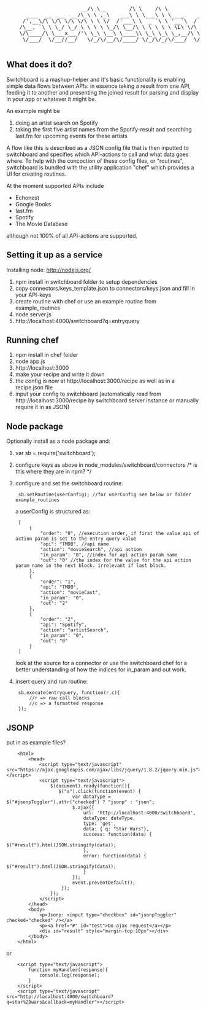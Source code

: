 <pre>
	                   __/\ \__       /\ \    /\ \                               /\ \    
	  ____  __  __  __/\_\ \ ,_\   ___\ \ \___\ \ \____    ___      __     _ __  \_\ \   
	 /',__\/\ \/\ \/\ \/\ \ \ \/  /'___\ \  _ `\ \ '__`\  / __`\  /'__`\  /\`'__\/'_` \  
	/\__, `\ \ \_/ \_/ \ \ \ \ \_/\ \__/\ \ \ \ \ \ \L\ \/\ \L\ \/\ \L\.\_\ \ \//\ \L\ \ 
	\/\____/\ \___x___/'\ \_\ \__\ \____\\ \_\ \_\ \_,__/\ \____/\ \__/.\_\\ \_\\ \___,_\
	 \/___/  \/__//__/   \/_/\/__/\/____/ \/_/\/_/\/___/  \/___/  \/__/\/_/ \/_/ \/__,_ /

</pre>

What does it do?
-------------

Switchboard is a mashup-helper and it's basic functionality is enabling simple data flows between APIs: in essence taking a result from one API, feeding it to another and presenting the joined result for parsing and display in your app or whatever it might be. 

An example might be 

1. doing an artist search on Spotify
2. taking the first five artist names from the Spotify-result and searching last.fm for upcoming events for these artists

A flow like this is described as a JSON config file that is then inputted to switchboard and specifies which API-actions to call and what data goes where. To help with the concoction of these config files, or "routines", switchboard is bundled with the utility application "chef" which provides a UI for creating routines. 

At the moment supported APIs include

* Echonest
* Google Books
* last.fm
* Spotify
* The Movie Database

although not 100% of all API-actions are supported.

Setting it up as a service
-------------

Installing node: http://nodejs.org/

1. npm install in switchboard folder to setup dependencies
2. copy connectors/keys_template.json to connectors/keys.json and fill in your API-keys
3. create routine with chef or use an example routine from example_routines
4. node server.js
5. http://localhost:4000/switchboard?q=entryquery

Running chef
-------------

1. npm install in chef folder
2. node app.js
3. http://localhost:3000
5. make your recipe and write it down
6. the config is now at http://localhost:3000/recipe as well as in a recipe.json file
7. input your config to switchboard (automatically read from http://localhost:3000/recipe by switchboard server instance or manually require it in as JSON)

Node package
-------------

Optionally install as a node package and:

1. var sb = require('switchboard');

2. configure keys as above in node_modules/switchboard/connectors /* is this where they are in npm? */

3. configure and set the switchboard routine:

		sb.setRoutine(userConfig); //for userConfig see below or folder example_routines 

	a userConfig is structured as:

		[
		    {
		        "order": "0", //execution order, if first the value api of action param is set to the entry query value 
		        "api": "TMDB", //api name
		        "action": "movieSearch", //api action
		        "in_param": "0", //index for api action param name
		        "out": "0" //the index for the value for the api action param name in the next block. irrelevant if last block.
		    },
		    {
		        "order": "1",
		        "api": "TMDB",
		        "action": "movieCast",
		        "in_param": "0",
		        "out": "2"
		    },
		    {
		        "order": "2",
		        "api": "Spotify",
		        "action": "artistSearch",
		        "in_param": "0",
		        "out": "0"
		    }
		]
		
	look at the source for a connector or use the switchboard chef for a better understanding of how the indices for in_param and out work.
 
4. insert query and run routine:

		sb.execute(entryquery, function(r,c){
			//r => raw call blocks 
			//c => a formatted response
		});

JSONP
------

put in as example files?

		<html>
			<head>
				<script type="text/javascript" src="https://ajax.googleapis.com/ajax/libs/jquery/1.8.2/jquery.min.js"></script>
				<script type="text/javascript">
					$(document).ready(function(){
				       $("a").click(function(event) {
				       		var dataType = $("#jsonpToggler").attr("checked") ? "jsonp" : "json";
							$.ajax({
							    url: 'http://localhost:4000/switchboard',
							    dataType: dataType,
							    type: 'get',
							    data: { q: "Star Wars"},
							    success: function(data) {
							    	$("#result").html(JSON.stringify(data));
							    },
							    error: function(data) {
							    	$("#result").html(JSON.stringify(data));
							    }
							});
							event.preventDefault();
						});
				    });
				</script>
			</head>
			<body>
				<p>Jsonp: <input type="checkbox" id="jsonpToggler" checked="checked" /></a>
				<p><a href="#" id="test">Do ajax request</a></p>
				<div id="result" style="margin-top:10px"></div>
			</body>
		</html>

or

		<script type="text/javascript">
			function myHandler(response){
				console.log(response);
			}
		</script>
		<script type="text/javascript" src="http://localhost:4000/switchboard?q=star%20wars&callback=myHandler"></script>
